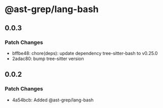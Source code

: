 # @ast-grep/lang-bash

## 0.0.3

### Patch Changes

- bffbe48: chore(deps): update dependency tree-sitter-bash to v0.25.0
- 2adac80: bump tree-sitter version

## 0.0.2

### Patch Changes

- 4a54bcb: Added @ast-grep/lang-bash
